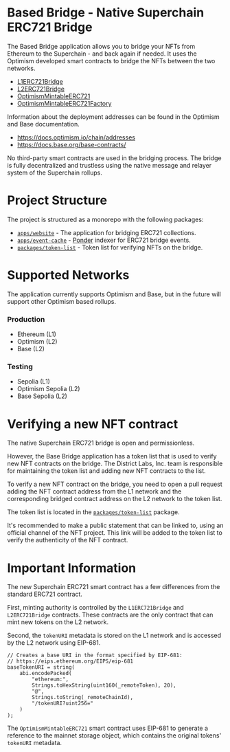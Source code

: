 # Based Bridge - Native Superchain ERC721 Bridge

The Based Bridge application allows you to bridge your NFTs from Ethereum to the Superchain - and back again if needed. It uses the Optimism developed smart contracts to bridge the NFTs between the two networks.

- [L1ERC721Bridge](https://github.com/ethereum-optimism/optimism/blob/develop/packages/contracts-bedrock/src/L1/L1ERC721Bridge.sol)
- [L2ERC721Bridge](https://github.com/ethereum-optimism/optimism/blob/develop/packages/contracts-bedrock/src/L2/L2ERC721Bridge.sol)
- [OptimismMintableERC721](https://github.com/ethereum-optimism/optimism/blob/develop/packages/contracts-bedrock/src/universal/OptimismMintableERC721.sol)
- [OptimismMintableERC721Factory](https://github.com/ethereum-optimism/optimism/blob/develop/packages/contracts-bedrock/src/universal/OptimismMintableERC721Factory.sol)

Information about the deployment addresses can be found in the Optimism and Base documentation.

- https://docs.optimism.io/chain/addresses
- https://docs.base.org/base-contracts/

No third-party smart contracts are used in the bridging process. The bridge is fully decentralized and trustless using the native message and relayer system of the Superchain rollups.

# Project Structure

The project is structured as a monorepo with the following packages:

- [`apps/website`](/apps/website/) - The application for bridging ERC721 collections.
- [`apps/event-cache`](/apps/event-cache/) - [Ponder](https://ponder.sh/) indexer for ERC721 bridge events.
- [`packages/token-list`](/packages/token-list/) - Token list for verifying NFTs on the bridge.

# Supported Networks
The application currently supports Optimism and Base, but in the future will support other Optimism based rollups.

### Production

- Ethereum (L1)
- Optimism (L2)
- Base (L2)

### Testing

- Sepolia (L1)
- Optimism Sepolia (L2)
- Base Sepolia (L2)

# Verifying a new NFT contract
The native Superchain ERC721 bridge is open and permissionless.

However, the Base Bridge application has a token list that is used to verify new NFT contracts on the bridge. The District Labs, Inc. team is responsible for maintaining the token list and adding new NFT contracts to the list.

To verify a new NFT contract on the bridge, you need to open a pull request adding the NFT contract address from the L1 network and the corresponding bridged contract address on the L2 network to the token list.

The token list is located in the [`packages/token-list`](/packages/token-list/) package.

It's recommended to make a public statement that can be linked to, using an official channel of the NFT project. This link will be added to the token list to verify the authenticity of the NFT contract.

# Important Information

The new Superchain ERC721 smart contract has a few differences from the standard ERC721 contract. 

First, minting authority is controlled by the `L1ERC721Bridge` and `L2ERC721Bridge` contracts. These contracts are the only contract that can mint new tokens on the L2 network.

Second, the `tokenURI` metadata is stored on the L1 network and is accessed by the L2 network using EIP-681.

```solidity
// Creates a base URI in the format specified by EIP-681:
// https://eips.ethereum.org/EIPS/eip-681
baseTokenURI = string(
    abi.encodePacked(
        "ethereum:",
        Strings.toHexString(uint160(_remoteToken), 20),
        "@",
        Strings.toString(_remoteChainId),
        "/tokenURI?uint256="
    )
);
```

The `OptimismMintableERC721` smart contract uses EIP-681 to generate a reference to the mainnet storage object, which contains the original tokens' `tokenURI` metadata.